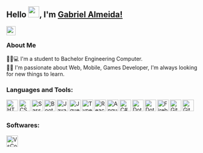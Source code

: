 ## Hello <img src="https://github.com/TheDudeThatCode/TheDudeThatCode/blob/master/Assets/Hi.gif" width="29px">, I'm [Gabriel Almeida!](https://www.linkedin.com/in/gabrielvieiraes/) 

<a href="https://www.linkedin.com/in/gabrielvieiraes/" target="_blank">
  <img align="left" width="24px" src="https://cdn-icons-png.flaticon.com/512/174/174857.png"  />
</a>
<br />

### About Me
👨‍🎓💻 I'm a student to Bachelor Engineering Computer.</br>
👨‍💻 I'm passionate about Web, Mobile, Games Developer, I'm always looking for new things to learn. </br>

### Languages and Tools:

<a href="https://www.w3.org/html/" target="_blank">
 <img align="left" alt="HTML5" width="30px" src="https://cdn.jsdelivr.net/gh/devicons/devicon/icons/html5/html5-original-wordmark.svg" />
</a>
<a href="https://www.w3schools.com/css/" target="_blank"> 
 <img align="left" alt="CSS3" width="30px" src="https://cdn.jsdelivr.net/gh/devicons/devicon/icons/css3/css3-original-wordmark.svg" />
</a>
<img align="left" alt="Sass" width="30px" src="https://cdn.jsdelivr.net/gh/devicons/devicon/icons/sass/sass-original.svg" />
<img align="left" alt="Bootstrap" width="30px" src="https://cdn.jsdelivr.net/gh/devicons/devicon/icons/bootstrap/bootstrap-plain-wordmark.svg" />

<img align="left" alt="Javascript" width="30px" src="https://cdn.jsdelivr.net/gh/devicons/devicon/icons/javascript/javascript-original.svg" />
<img align="left" alt="Jquery" width="30px" src="https://cdn.jsdelivr.net/gh/devicons/devicon/icons/jquery/jquery-plain-wordmark.svg" />
<img align="left" alt="Typescript" width="30px" src="https://cdn.jsdelivr.net/gh/devicons/devicon/icons/typescript/typescript-original.svg" />
<img align="left" alt="React" width="30px" src="https://cdn.jsdelivr.net/gh/devicons/devicon/icons/react/react-original-wordmark.svg" />
<img align="left" alt="AngularJS" width="30px" src="https://cdn.jsdelivr.net/gh/devicons/devicon/icons/angularjs/angularjs-plain.svg" />

<a href="https://www.w3schools.com/cs" target="_blank"> 
 <img align="left" alt="C#" width="30px" src="https://cdn.jsdelivr.net/gh/devicons/devicon/icons/csharp/csharp-original.svg" />
</a>

<img align="left" alt="DotNetCore" width="30px" src="https://cdn.jsdelivr.net/gh/devicons/devicon/icons/dotnetcore/dotnetcore-original.svg" />
<img align="left" alt="DotNet" width="30px" src="https://cdn.jsdelivr.net/gh/devicons/devicon/icons/dot-net/dot-net-plain-wordmark.svg" />

<img align="left" alt="Firebase" width="30px" src="https://cdn.jsdelivr.net/gh/devicons/devicon/icons/firebase/firebase-plain-wordmark.svg" />

<a href="https://git-scm.com/" target="_blank"> 
 <img align="left" alt="Git" width="30px" src="https://cdn.jsdelivr.net/gh/devicons/devicon/icons/git/git-original.svg" />
</a>

<img align="left" alt="GitHub" width="30px" src="https://cdn.jsdelivr.net/gh/devicons/devicon/icons/github/github-original.svg" />

<br />
<br />

### Softwares:
<img align="left" alt="VsCode" width="30px" src="https://cdn.jsdelivr.net/gh/devicons/devicon/icons/vscode/vscode-original.svg" />


<br />
<br />
<!--
![Gabriel's github stats](https://github-readme-stats.vercel.app/api?username=gabrielvieiraes&show_icons=true&hide_border=true)&nbsp;&nbsp;
![Gabriel's Language stats](https://github-readme-stats-eight-theta.vercel.app/api/top-langs/?username=gabrielvieiraes&layout=compact&langs_count=8&hide_border=true)
<br />

![visitors](https://visitor-badge.laobi.icu/badge?page_id=isupersky.isupersky)
-->
